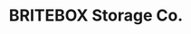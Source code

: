 ---
title: "BRITEBOX Storage Co."
url: /saskatoon/britebox-storage-co-circle-place-2/
shop: storage rental
---